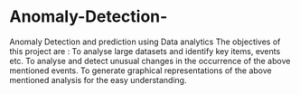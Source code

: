 # Anomaly-Detection-
Anomaly Detection and prediction using Data analytics
The objectives of this project are : 
To analyse large datasets and identify key items, events etc.
To analyse and detect unusual changes in the occurrence of the above mentioned events.
To generate graphical representations of the above mentioned analysis for the easy understanding.


